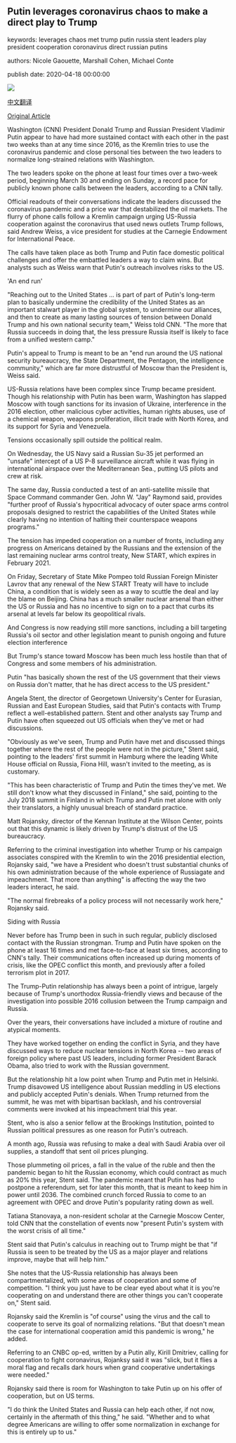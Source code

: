 ## Putin leverages coronavirus chaos to make a direct play to Trump

keywords: leverages chaos met trump putin russia stent leaders play president cooperation coronavirus direct russian putins

authors: Nicole Gaouette, Marshall Cohen, Michael Conte

publish date: 2020-04-18 00:00:00

![](https://cdn.cnn.com/cnnnext/dam/assets/191219143922-putin-and-trump-super-tease.jpg)

[中文翻译](Putin%20leverages%20coronavirus%20chaos%20to%20make%20a%20direct%20play%20to%20Trump_zh.md)

[Original Article](https://edition.cnn.com/2020/04/18/politics/trump-putin-unprecedented-contacts/index.html)

Washington (CNN) President Donald Trump and Russian President Vladimir Putin appear to have had more sustained contact with each other in the past two weeks than at any time since 2016, as the Kremlin tries to use the coronavirus pandemic and close personal ties between the two leaders to normalize long-strained relations with Washington.

The two leaders spoke on the phone at least four times over a two-week period, beginning March 30 and ending on Sunday, a record pace for publicly known phone calls between the leaders, according to a CNN tally.

Official readouts of their conversations indicate the leaders discussed the coronavirus pandemic and a price war that destabilized the oil markets. The flurry of phone calls follow a Kremlin campaign urging US-Russia cooperation against the coronavirus that used news outlets Trump follows, said Andrew Weiss, a vice president for studies at the Carnegie Endowment for International Peace.

The calls have taken place as both Trump and Putin face domestic political challenges and offer the embattled leaders a way to claim wins. But analysts such as Weiss warn that Putin's outreach involves risks to the US.

'An end run'

"Reaching out to the United States ... is part of part of Putin's long-term plan to basically undermine the credibility of the United States as an important stalwart player in the global system, to undermine our alliances, and then to create as many lasting sources of tension between Donald Trump and his own national security team," Weiss told CNN. "The more that Russia succeeds in doing that, the less pressure Russia itself is likely to face from a unified western camp."

Putin's appeal to Trump is meant to be an "end run around the US national security bureaucracy, the State Department, the Pentagon, the intelligence community," which are far more distrustful of Moscow than the President is, Weiss said.

US-Russia relations have been complex since Trump became president. Though his relationship with Putin has been warm, Washington has slapped Moscow with tough sanctions for its invasion of Ukraine, interference in the 2016 election, other malicious cyber activities, human rights abuses, use of a chemical weapon, weapons proliferation, illicit trade with North Korea, and its support for Syria and Venezuela.

Tensions occasionally spill outside the political realm.

On Wednesday, the US Navy said a Russian Su-35 jet performed an "unsafe" intercept of a US P-8 surveillance aircraft while it was flying in international airspace over the Mediterranean Sea., putting US pilots and crew at risk.

The same day, Russia conducted a test of an anti-satellite missile that Space Command commander Gen. John W. "Jay" Raymond said, provides "further proof of Russia's hypocritical advocacy of outer space arms control proposals designed to restrict the capabilities of the United States while clearly having no intention of halting their counterspace weapons programs."

The tension has impeded cooperation on a number of fronts, including any progress on Americans detained by the Russians and the extension of the last remaining nuclear arms control treaty, New START, which expires in February 2021.

On Friday, Secretary of State Mike Pompeo told Russian Foreign Minister Lavrov that any renewal of the New START Treaty will have to include China, a condition that is widely seen as a way to scuttle the deal and lay the blame on Beijing. China has a much smaller nuclear arsenal than either the US or Russia and has no incentive to sign on to a pact that curbs its arsenal at levels far below its geopolitical rivals.

And Congress is now readying still more sanctions, including a bill targeting Russia's oil sector and other legislation meant to punish ongoing and future election interference

But Trump's stance toward Moscow has been much less hostile than that of Congress and some members of his administration.

Putin "has basically shown the rest of the US government that their views on Russia don't matter, that he has direct access to the US president."

Angela Stent, the director of Georgetown University's Center for Eurasian, Russian and East European Studies, said that Putin's contacts with Trump reflect a well-established pattern. Stent and other analysts say Trump and Putin have often squeezed out US officials when they've met or had discussions.

"Obviously as we've seen, Trump and Putin have met and discussed things together where the rest of the people were not in the picture," Stent said, pointing to the leaders' first summit in Hamburg where the leading White House official on Russia, Fiona Hill, wasn't invited to the meeting, as is customary.

"This has been characteristic of Trump and Putin the times they've met. We still don't know what they discussed in Finland," she said, pointing to the July 2018 summit in Finland in which Trump and Putin met alone with only their translators, a highly unusual breach of standard practice.

Matt Rojansky, director of the Kennan Institute at the Wilson Center, points out that this dynamic is likely driven by Trump's distrust of the US bureaucracy.

Referring to the criminal investigation into whether Trump or his campaign associates conspired with the Kremlin to win the 2016 presidential election, Rojansky said, "we have a President who doesn't trust substantial chunks of his own administration because of the whole experience of Russiagate and impeachment. That more than anything" is affecting the way the two leaders interact, he said.

"The normal firebreaks of a policy process will not necessarily work here," Rojansky said.

Siding with Russia

Never before has Trump been in such in such regular, publicly disclosed contact with the Russian strongman. Trump and Putin have spoken on the phone at least 16 times and met face-to-face at least six times, according to CNN's tally. Their communications often increased up during moments of crisis, like the OPEC conflict this month, and previously after a foiled terrorism plot in 2017.

The Trump-Putin relationship has always been a point of intrigue, largely because of Trump's unorthodox Russia-friendly views and because of the investigation into possible 2016 collusion between the Trump campaign and Russia.

Over the years, their conversations have included a mixture of routine and atypical moments.

They have worked together on ending the conflict in Syria, and they have discussed ways to reduce nuclear tensions in North Korea -- two areas of foreign policy where past US leaders, including former President Barack Obama, also tried to work with the Russian government.

But the relationship hit a low point when Trump and Putin met in Helsinki. Trump disavowed US intelligence about Russian meddling in US elections and publicly accepted Putin's denials. When Trump returned from the summit, he was met with bipartisan backlash, and his controversial comments were invoked at his impeachment trial this year.

Stent, who is also a senior fellow at the Brookings Institution, pointed to Russian political pressures as one reason for Putin's outreach.

A month ago, Russia was refusing to make a deal with Saudi Arabia over oil supplies, a standoff that sent oil prices plunging.

Those plummeting oil prices, a fall in the value of the ruble and then the pandemic began to hit the Russian economy, which could contract as much as 20% this year, Stent said. The pandemic meant that Putin has had to postpone a referendum, set for later this month, that is meant to keep him in power until 2036. The combined crunch forced Russia to come to an agreement with OPEC and drove Putin's popularity rating down as well.

Tatiana Stanovaya, a non-resident scholar at the Carnegie Moscow Center, told CNN that the constellation of events now "present Putin's system with the worst crisis of all time."

Stent said that Putin's calculus in reaching out to Trump might be that "if Russia is seen to be treated by the US as a major player and relations improve, maybe that will help him."

She notes that the US-Russia relationship has always been compartmentalized, with some areas of cooperation and some of competition. "I think you just have to be clear eyed about what it is you're cooperating on and understand there are other things you can't cooperate on," Stent said.

Rojansky said the Kremlin is "of course" using the virus and the call to cooperate to serve its goal of normalizing relations. "But that doesn't mean the case for international cooperation amid this pandemic is wrong," he added.

Referring to an CNBC op-ed, written by a Putin ally, Kirill Dmitriev, calling for cooperation to fight coronavirus, Rojanksy said it was "slick, but it flies a moral flag and recalls dark hours when grand cooperative undertakings were needed."

Rojansky said there is room for Washington to take Putin up on his offer of cooperation, but on US terms.

"I do think the United States and Russia can help each other, if not now, certainly in the aftermath of this thing," he said. "Whether and to what degree Americans are willing to offer some normalization in exchange for this is entirely up to us."
